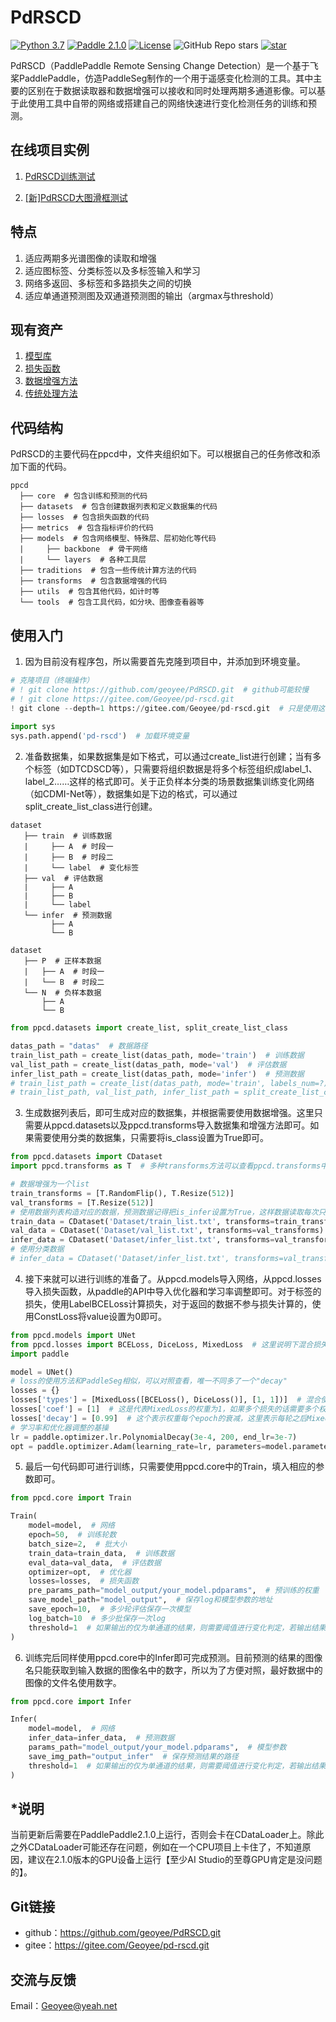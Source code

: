# PdRSCD

[![Python 3.7](https://img.shields.io/badge/python-3.7+-yellow.svg)](https://www.python.org/downloads/release/python-370/) [![Paddle 2.1.0](https://img.shields.io/badge/Paddle-2.1.0-red.svg)](https://www.python.org/downloads/release/python-370/) [![License](https://img.shields.io/badge/license-Apache%202.0-orange.svg)](LICENSE) ![GitHub Repo stars](https://img.shields.io/github/stars/geoyee/PdRSCD) [![star](https://gitee.com/Geoyee/pd-rscd/badge/star.svg?theme=dark)](https://gitee.com/Geoyee/pd-rscd/stargazers)

PdRSCD（PaddlePaddle Remote Sensing Change Detection）是一个基于飞桨PaddlePaddle，仿造PaddleSeg制作的一个用于遥感变化检测的工具。其中主要的区别在于数据读取器和数据增强可以接收和同时处理两期多通道影像。可以基于此使用工具中自带的网络或搭建自己的网络快速进行变化检测任务的训练和预测。

## 在线项目实例

1. [PdRSCD训练测试](https://aistudio.baidu.com/aistudio/projectdetail/2001007)

2. [[新]PdRSCD大图滑框测试](https://aistudio.baidu.com/aistudio/projectdetail/2056237)

## 特点

1. 适应两期多光谱图像的读取和增强
2. 适应图标签、分类标签以及多标签输入和学习
3. 网络多返回、多标签和多路损失之间的切换
4. 适应单通道预测图及双通道预测图的输出（argmax与threshold）

## 现有资产

1. [模型库](ppcd/models/README.md)
2. [损失函数](ppcd/losses/README.md)
3. [数据增强方法](ppcd/transforms/README.md)
4. [传统处理方法](ppcd/traditions/README.md)

## 代码结构

PdRSCD的主要代码在ppcd中，文件夹组织如下。可以根据自己的任务修改和添加下面的代码。

```
ppcd
  ├── core  # 包含训练和预测的代码
  ├── datasets  # 包含创建数据列表和定义数据集的代码
  ├── losses  # 包含损失函数的代码
  ├── metrics  # 包含指标评价的代码
  ├── models  # 包含网络模型、特殊层、层初始化等代码
  |     ├── backbone  # 骨干网络
  |     └── layers  # 各种工具层
  ├── traditions  # 包含一些传统计算方法的代码
  ├── transforms  # 包含数据增强的代码
  ├── utils  # 包含其他代码，如计时等
  └── tools  # 包含工具代码，如分块、图像查看器等
```

## 使用入门

1. 因为目前没有程序包，所以需要首先克隆到项目中，并添加到环境变量。

```python
# 克隆项目（终端操作）
# ! git clone https://github.com/geoyee/PdRSCD.git  # github可能较慢
# ! git clone https://gitee.com/Geoyee/pd-rscd.git
! git clone --depth=1 https://gitee.com/Geoyee/pd-rscd.git  # 只是使用这样克隆可以更加快速
    
import sys
sys.path.append('pd-rscd')  # 加载环境变量
```

2. 准备数据集，如果数据集是如下格式，可以通过create_list进行创建；当有多个标签（如DTCDSCD等），只需要将组织数据是将多个标签组织成label_1、label_2……这样的格式即可。关于正负样本分类的场景数据集训练变化网络（如CDMI-Net等），数据集如是下边的格式，可以通过split_create_list_class进行创建。

```
dataset
   ├── train  # 训练数据
   |     ├── A  # 时段一
   |     ├── B  # 时段二
   |     └── label  # 变化标签
   ├── val  # 评估数据
   |     ├── A
   |     ├── B
   |     └── label
   └── infer  # 预测数据
         ├── A
         └── B
         
dataset
   ├── P  # 正样本数据
   |   ├── A  # 时段一
   |   └── B  # 时段二
   └── N  # 负样本数据
       ├── A
       └── B
```

```python
from ppcd.datasets import create_list, split_create_list_class

datas_path = "datas"  # 数据路径
train_list_path = create_list(datas_path, mode='train')  # 训练数据
val_list_path = create_list(datas_path, mode='val')  # 评估数据
infer_list_path = create_list(datas_path, mode='infer')  # 预测数据
# train_list_path = create_list(datas_path, mode='train', labels_num=?)  # 多标签数据，?代表标签数
# train_list_path, val_list_path, infer_list_path = split_create_list_class('testDataset')  # 分类数据
```

3. 生成数据列表后，即可生成对应的数据集，并根据需要使用数据增强。这里只需要从ppcd.datasets以及ppcd.transforms导入数据集和增强方法即可。如果需要使用分类的数据集，只需要将is_class设置为True即可。

```python
from ppcd.datasets import CDataset
import ppcd.transforms as T  # 多种transforms方法可以查看ppcd.transforms中

# 数据增强为一个list
train_transforms = [T.RandomFlip(), T.Resize(512)]
val_transforms = [T.Resize(512)]
# 使用数据列表构造对应的数据，预测数据记得把is_infer设置为True，这样数据读取每次只返回两张图片（没有label）
train_data = CDataset('Dataset/train_list.txt', transforms=train_transforms, shuffle=True)
val_data = CDataset('Dataset/val_list.txt', transforms=val_transforms)
infer_data = CDataset('Dataset/infer_list.txt', transforms=val_transforms, is_infer=True)
# 使用分类数据
# infer_data = CDataset('Dataset/infer_list.txt', transforms=val_transforms, is_infer=True, is_class=True)
```

4. 接下来就可以进行训练的准备了。从ppcd.models导入网络，从ppcd.losses导入损失函数，从paddle的API中导入优化器和学习率调整即可。对于标签的损失，使用LabelBCELoss计算损失，对于返回的数据不参与损失计算的，使用ConstLoss将value设置为0即可。

```python
from ppcd.models import UNet
from ppcd.losses import BCELoss, DiceLoss, MixedLoss  # 这里说明下混合损失怎么构造
import paddle

model = UNet()
# loss的使用方法和PaddleSeg相似，可以对照查看，唯一不同多了一个"decay"
losses = {}
losses['types'] = [MixedLoss([BCELoss(), DiceLoss()], [1, 1])]  # 混合使用BCE和Dice两个损失，各自的权重都为1
losses['coef'] = [1]  # 这是代表MixedLoss的权重为1，如果多个损失的话需要多个权重
losses['decay'] = [0.99]  # 这个表示权重每个epoch的衰减，这里表示每轮之后MixedLoss的权重衰减为原来的0.99
# 学习率和优化器调整的基操
lr = paddle.optimizer.lr.PolynomialDecay(3e-4, 200, end_lr=3e-7)
opt = paddle.optimizer.Adam(learning_rate=lr, parameters=model.parameters())
```

5. 最后一句代码即可进行训练，只需要使用ppcd.core中的Train，填入相应的参数即可。

```python
from ppcd.core import Train

Train(
    model=model,  # 网络
    epoch=50,  # 训练轮数
    batch_size=2,  # 批大小
    train_data=train_data,  # 训练数据
    eval_data=val_data,  # 评估数据
    optimizer=opt,  # 优化器
    losses=losses,  # 损失函数
    pre_params_path="model_output/your_model.pdparams",  # 预训练的权重
    save_model_path="model_output",  # 保存log和模型参数的地址
    save_epoch=10,  # 多少轮评估保存一次模型
    log_batch=10  # 多少批保存一次log
    threshold=1  # 如果输出的仅为单通道的结果，则需要阈值进行变化判定，若输出结果大于等于两个通道，则该参数无效
)
```

6. 训练完后同样使用ppcd.core中的Infer即可完成预测。目前预测的结果的图像名只能获取到输入数据的图像名中的数字，所以为了方便对照，最好数据中的图像的文件名使用数字。

```python
from ppcd.core import Infer

Infer(
    model=model,  # 网络
    infer_data=infer_data,  # 预测数据
    params_path="model_output/your_model.pdparams",  # 模型参数
    save_img_path="output_infer"  # 保存预测结果的路径
    threshold=1  # 如果输出的仅为单通道的结果，则需要阈值进行变化判定，若输出结果大于等于两个通道，则该参数无效
)
```

## *说明

当前更新后需要在PaddlePaddle2.1.0上运行，否则会卡在CDataLoader上。除此之外CDataLoader可能还存在问题，例如在一个CPU项目上卡住了，不知道原因，建议在2.1.0版本的GPU设备上运行【至少AI Studio的至尊GPU肯定是没问题的】。

## Git链接

- github：https://github.com/geoyee/PdRSCD.git
- gitee：https://gitee.com/Geoyee/pd-rscd.git

## 交流与反馈

Email：Geoyee@yeah.net
